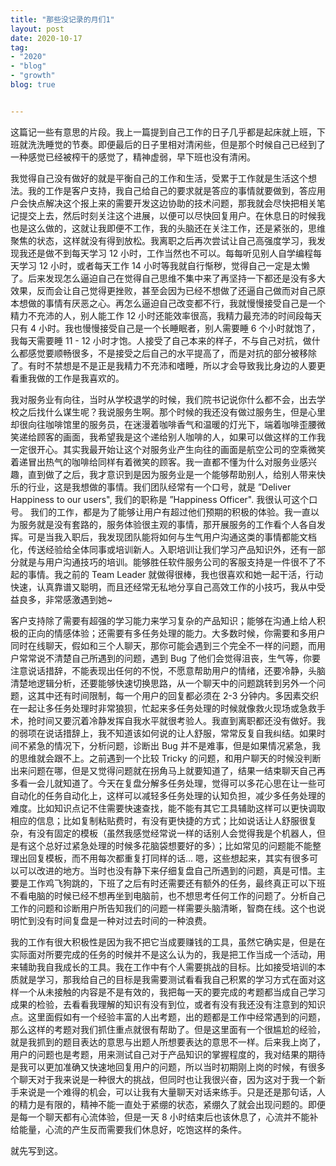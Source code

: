 ```yaml
---
title: "那些没记录的月们1"
layout: post
date: 2020-10-17
tag:
- "2020"
- "blog"
- "growth"
blog: true


---
```


这篇记一些有意思的片段。我上一篇提到自己工作的日子几乎都是起床就上班，下班就洗洗睡觉的节奏。即便最后的日子里相对清闲些，但是那个时候自己已经到了一种感觉已经被榨干的感觉了，精神虚弱，早下班也没有清闲。

我觉得自己没有做好的就是平衡自己的工作和生活，受累于工作就是生活这个想法。我的工作是客户支持，我自己给自己的要求就是答应的事情就要做到，答应用户会快点解决这个报上来的需要开发这边协助的技术问题，那我就会尽快把相关笔记提交上去，然后时刻关注这个进展，以便可以尽快回复用户。在休息日的时候我也是这么做的，这就让我即便不工作，我的头脑还在关注工作，还是紧张的，思维聚焦的状态，这样就没有得到放松。我离职之后再次尝试让自己高强度学习，我发现我还是做不到每天学习 12 小时，工作当然也不可以。每每听见别人自学编程每天学习 12 小时，或者每天工作 14 小时等我就自行惭秽，觉得自己一定是太懒了。后来发现怎么逼迫自己在觉得自己思维不集中来了再坚持一下都还是没有多大效果，反而会让自己觉得更挫败，甚至会因为已经不想做了还逼自己做而对自己原本想做的事情有厌恶之心。再怎么逼迫自己改变都不行，我就慢慢接受自己是一个精力不充沛的人，别人能工作 12 小时还能效率很高，我精力最充沛的时间段每天只有 4 小时。我也慢慢接受自己是一个长睡眠者，别人需要睡 6 个小时就饱了，我每天需要睡 11 - 12 小时才饱。人接受了自己本来的样子，不与自己对抗，做什么都感觉要顺畅很多，不是接受之后自己的水平提高了，而是对抗的部分被移除了。有时不禁想是不是正是我精力不充沛和嗜睡，所以才会导致我比身边的人要更看重我做的工作是我喜欢的。

我对服务业有向往，当时从学校退学的时候，我们院书记说你什么都不会，出去学校之后找什么谋生呢？我说服务生啊。那个时候的我还没有做过服务生，但是心里却很向往咖啡馆里的服务员，在迷漫着咖啡香气和温暖的灯光下，端着咖啡歪腰微笑递给顾客的画面，我希望我是这个递给别人咖啡的人，如果可以做这样的工作我一定很开心。其实我最开始让这个对服务业产生向往的画面是航空公司的空乘微笑着递冒出热气的咖啡给同样有着微笑的顾客。我一直都不懂为什么对服务业感兴趣，直到做了之后，我才意识到是因为服务业是一个能够帮助别人，给别人带来快乐的行业，这是我想做的事情。我们团队经常有一个口号，就是 ”Deliver Happiness to our users", 我们的职称是 ”Happiness Officer". 我很认可这个口号。 我们的工作，都是为了能够让用户有超过他们预期的积极的体验。我一直以为服务就是没有套路的，服务体验很主观的事情，那开展服务的工作看个人各自发挥。可是当我入职后，我发现团队能将如何与生气用户沟通这类的事情都能文档化，传送经验给全体同事或培训新人。入职培训让我们学习产品知识外，还有一部分就是与用户沟通技巧的培训。能够胜任软件服务公司的客服支持是一件很不了不起的事情。我之前的 Team Leader 就做得很棒，我也很喜欢和她一起干活，行动快速，认真靠谱又聪明，而且还经常无私地分享自己高效工作的小技巧，我从中受益良多，非常感激遇到她~

客户支持除了需要有超强的学习能力来学习复杂的产品知识；能够在沟通上给人积极的正向的情感体验；还需要有多任务处理的能力。大多数时候，你需要和多用户同时在线聊天，假如和三个人聊天，那你可能会遇到三个完全不一样的问题，而用户常常说不清楚自己所遇到的问题，遇到 Bug 了他们会觉得沮丧，生气等，你要注意说话措辞，不能表现出任何的不悦，不愿意帮助用户的情绪，还要冷静，头脑清楚地逻辑分析，还要能够快速切换思路，从一个聊天中的问题跳转到另外一个问题，这其中还有时间限制，每一个用户的回复都必须在 2-3 分钟内。多因素交织在一起让多任务处理时非常狼狈，忙起来多任务处理的时候就像救火现场或急救手术，抢时间又要沉着冷静发挥自我水平就很考验人。我直到离职都还没有做好。我的弱项在说话措辞上，我不知道该如何说的让人舒服，常常反复自我纠结。如果时间不紧急的情况下，分析问题，诊断出 Bug 并不是难事，但是如果情况紧急，我的思维就会跟不上。之前遇到一个比较 Tricky 的问题，和用户聊天的时候没判断出来问题在哪，但是又觉得问题就在拐角马上就要知道了，结果一结束聊天自己再多看一会儿就知道了。今天在复盘分解多任务处理，觉得可以多花心思在让一些可自动化的任务自动化上，这样可以减轻多任务处理的认知负担，减少多任务处理的难度。比如知识点记不住需要快速查找，能不能有其它工具辅助这样可以更快调取相应的信息；比如复制粘贴费时，有没有更快捷的方式；比如说话让人舒服很复杂，有没有固定的模板（虽然我感觉经常说一样的话别人会觉得我是个机器人，但是有这个总好过紧急处理的时候多花脑袋想要好的多）；比如常见的问题能不能整理出回复模板，而不用每次都重复打同样的话... 嗯，这些想起来，其实有很多可以可以改进的地方。当时也没有静下来仔细复盘自己所遇到的问题，真是可惜。主要是工作鸡飞狗跳的，下班了之后有时还需要还有额外的任务，最终真正可以下班不看电脑的时候已经不想再坐到电脑前，也不想思考任何工作的问题了。分析自己工作的问题和诊断用户所告知我们的问题一样需要头脑清晰，智商在线。这个也说明忙到没有时间复盘是一种对过去时间的一种浪费。

我的工作有很大积极性是因为我不把它当成要赚钱的工具，虽然它确实是，但是在实际面对所要完成的任务的时候并不是这么认为的，我是把工作当成一个活动，用来辅助我自我成长的工具。我在工作中有个人需要挑战的目标。比如接受培训的本质就是学习，那我给自己的目标是我需要测试看看我自己积累的学习方式在面对这样一个从未接触的内容是不是有效的，我把每一天的要完成的考题都当成自己学习成果的检验，去看看我理解的知识有没有到位，或者有没有我还没有注意到的知识点。这里面假如有一个经验丰富的人出考题，出的题都是工作中经常遇到的问题，那么这样的考题对我们抓住重点就很有帮助了。但是这里面有一个很尴尬的经验，就是我抓到的题目表达的意思与出题人所想要表达的意思不一样。后来我上岗了，用户的问题也是考题，用来测试自己对于产品知识的掌握程度的，我对结果的期待是我可以更加准确又快速地回复用户的问题，所以当时初期刚上岗的时候，有很多个聊天对于我来说是一种很大的挑战，但同时也让我很兴奋，因为这对于我一个新手来说是一个难得的机会，可以让我有大量聊天对话来练手。只是还是那句话，人的精力是有限的，精神不能一直处于紧绷的状态，紧绷久了就会出现问题的。即便是每一个聊天都有心流体验，但是一天 8 小时结束后也该休息了，心流并不能补给能量，心流的产生反而需要我们休息好，吃饱这样的条件。

就先写到这。